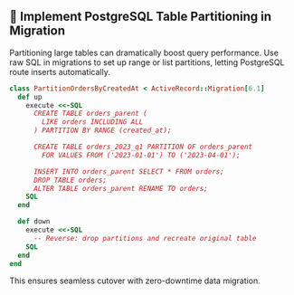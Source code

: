 ## 🐘 Implement PostgreSQL Table Partitioning in Migration

Partitioning large tables can dramatically boost query performance. Use raw SQL in migrations to set up range or list partitions, letting PostgreSQL route inserts automatically.

```ruby
class PartitionOrdersByCreatedAt < ActiveRecord::Migration[6.1]
  def up
    execute <<-SQL
      CREATE TABLE orders_parent (
        LIKE orders INCLUDING ALL
      ) PARTITION BY RANGE (created_at);

      CREATE TABLE orders_2023_q1 PARTITION OF orders_parent
        FOR VALUES FROM ('2023-01-01') TO ('2023-04-01');

      INSERT INTO orders_parent SELECT * FROM orders;
      DROP TABLE orders;
      ALTER TABLE orders_parent RENAME TO orders;
    SQL
  end

  def down
    execute <<-SQL
      -- Reverse: drop partitions and recreate original table
    SQL
  end
end
```

This ensures seamless cutover with zero-downtime data migration.